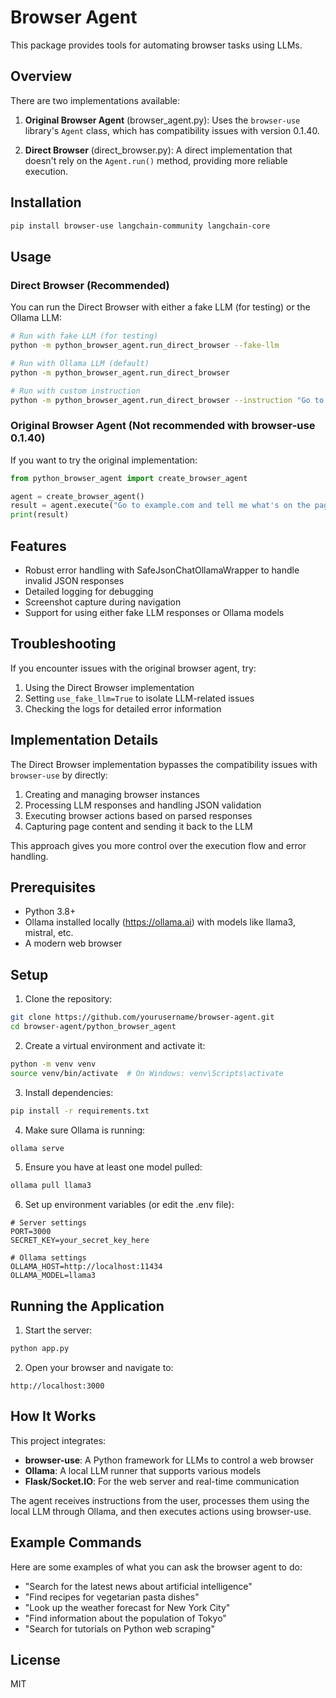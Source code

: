 # Browser Agent

This package provides tools for automating browser tasks using LLMs.

## Overview

There are two implementations available:

1. **Original Browser Agent** (browser_agent.py): Uses the `browser-use` library's `Agent` class, which has compatibility issues with version 0.1.40.

2. **Direct Browser** (direct_browser.py): A direct implementation that doesn't rely on the `Agent.run()` method, providing more reliable execution.

## Installation

```bash
pip install browser-use langchain-community langchain-core
```

## Usage

### Direct Browser (Recommended)

You can run the Direct Browser with either a fake LLM (for testing) or the Ollama LLM:

```bash
# Run with fake LLM (for testing)
python -m python_browser_agent.run_direct_browser --fake-llm

# Run with Ollama LLM (default)
python -m python_browser_agent.run_direct_browser

# Run with custom instruction
python -m python_browser_agent.run_direct_browser --instruction "Go to weather.com and tell me the forecast"
```

### Original Browser Agent (Not recommended with browser-use 0.1.40)

If you want to try the original implementation:

```python
from python_browser_agent import create_browser_agent

agent = create_browser_agent()
result = agent.execute("Go to example.com and tell me what's on the page")
print(result)
```

## Features

- Robust error handling with SafeJsonChatOllamaWrapper to handle invalid JSON responses
- Detailed logging for debugging
- Screenshot capture during navigation
- Support for using either fake LLM responses or Ollama models

## Troubleshooting

If you encounter issues with the original browser agent, try:

1. Using the Direct Browser implementation
2. Setting `use_fake_llm=True` to isolate LLM-related issues
3. Checking the logs for detailed error information 

## Implementation Details

The Direct Browser implementation bypasses the compatibility issues with `browser-use` by directly:

1. Creating and managing browser instances
2. Processing LLM responses and handling JSON validation
3. Executing browser actions based on parsed responses
4. Capturing page content and sending it back to the LLM

This approach gives you more control over the execution flow and error handling.

## Prerequisites

- Python 3.8+
- Ollama installed locally (https://ollama.ai) with models like llama3, mistral, etc.
- A modern web browser

## Setup

1. Clone the repository:
```bash
git clone https://github.com/yourusername/browser-agent.git
cd browser-agent/python_browser_agent
```

2. Create a virtual environment and activate it:
```bash
python -m venv venv
source venv/bin/activate  # On Windows: venv\Scripts\activate
```

3. Install dependencies:
```bash
pip install -r requirements.txt
```

4. Make sure Ollama is running:
```bash
ollama serve
```

5. Ensure you have at least one model pulled:
```bash
ollama pull llama3
```

6. Set up environment variables (or edit the .env file):
```
# Server settings
PORT=3000
SECRET_KEY=your_secret_key_here

# Ollama settings
OLLAMA_HOST=http://localhost:11434
OLLAMA_MODEL=llama3
```

## Running the Application

1. Start the server:
```bash
python app.py
```

2. Open your browser and navigate to:
```
http://localhost:3000
```

## How It Works

This project integrates:

- **browser-use**: A Python framework for LLMs to control a web browser
- **Ollama**: A local LLM runner that supports various models
- **Flask/Socket.IO**: For the web server and real-time communication

The agent receives instructions from the user, processes them using the local LLM through Ollama, and then executes actions using browser-use.

## Example Commands

Here are some examples of what you can ask the browser agent to do:

- "Search for the latest news about artificial intelligence"
- "Find recipes for vegetarian pasta dishes"
- "Look up the weather forecast for New York City"
- "Find information about the population of Tokyo"
- "Search for tutorials on Python web scraping"

## License

MIT 
